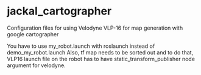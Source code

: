 # jackal_cartographer
Configuration files for using Velodyne VLP-16 for map generation with google cartographer

You have to use my_robot.launch with roslaunch instead of demo_my_robot.launch
Also, tf map needs to be sorted out and to do that, VLP16 launch file on the robot has to have static_transform_publisher node argument for velodyne.
